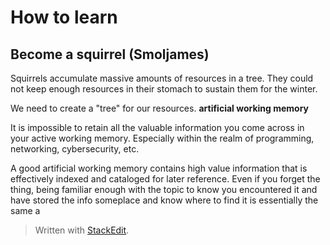 

# How to learn

## Become a squirrel (Smoljames)
Squirrels accumulate massive amounts of resources in a tree.  They could not keep enough resources in their stomach to sustain them for the winter. 

We need to create a "tree" for our resources. **artificial working memory**

It is impossible to retain all the valuable information you come across in your active working memory. Especially within the realm of programming, networking, cybersecurity, etc. 

A good artificial working memory contains high value information that is effectively indexed and cataloged for later reference. Even if you forget the thing, being familiar enough with the topic to know you encountered it and have stored the info someplace and know where to find it is essentially the same a


> Written with [StackEdit](https://stackedit.io/).
<!--stackedit_data:
eyJoaXN0b3J5IjpbLTI4NTA0NTUxNCw3NjcwOTI1MzZdfQ==
-->